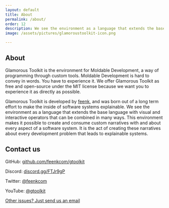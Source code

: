 ```yaml
---
layout: default
title: About
permalink: /about/
order: 12
description: We see the environment as a language that extends the base language with visual and interactive operators. Through this language, the various components can be combined in many ways live.
image: /assets/pictures/glamoroustoolkit-icon.png

---
```


<section id="components">
  <div class="container pt-5 pb-5 jumbotron-small">
    <div class="row">
      <div class="col-lg-8">
          <h1>About</h1>
          <p class="lead">Glamorous Toolkit is the environment for Moldable Development, a way of programming through custom tools.
            Moldable Development is hard to convey in words. You have to experience it. We offer Glamorous Toolkit as free and open-source under the MIT license because we want you to experience it as directly as possible.
          </p>
          <p class="lead">
            Glamorous Toolkit is developed by <a href="https://feenk.com">feenk</a>, and was born out of a long term effort to make the inside of software systems explainable. We see the environment as a language that extends the base language with visual and interactive operators that can be combined in many ways. This environment makes it possible to create and consume custom narratives with and about every aspect of a software system. It is the act of creating these narratives about every development problem that leads to explainable systems.
          </p>
      </div>
    </div>
    <div class="row">
      <div class="col-lg-8">
          <h2>Contact us</h2>
          <p class="lead">GitHub: <a href="https://github.com/feenkcom/gtoolkit">github.com/feenkcom/gtoolkit</a></p>
          <p class="lead">Discord: <a href="https://discord.gg/FTJr9gP">discord.gg/FTJr9gP</a></p>
          <p class="lead">Twitter: <a href="https://twitter.com/feenkcom">@feenkcom</a></p>
          <p class="lead">YouTube: <a href="https://www.youtube.com/@gtoolkit">@gtoolkit</a></p>
          <a class="btn btn-block btn-lg btn-margin btn-default" href="mailto:gt@feenk.com">
            <!-- <i class="fas fa-envelope fa-fw fa-2x"></i> -->
            Other issues? Just send us an email
          </a>
      </div>
    </div>
  </div> <!-- container -->
</section>
